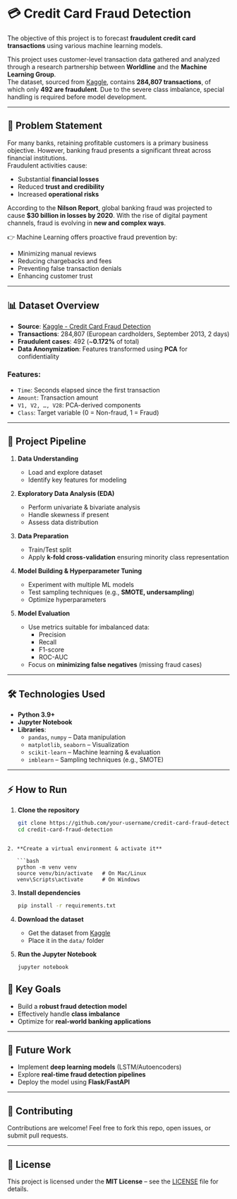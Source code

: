 
# 💳 Credit Card Fraud Detection

The objective of this project is to forecast **fraudulent credit card transactions** using various machine learning models.

This project uses customer-level transaction data gathered and analyzed through a research partnership between **Worldline** and the **Machine Learning Group**.  
The dataset, sourced from [Kaggle](https://www.kaggle.com/mlg-ulb/creditcardfraud), contains **284,807 transactions**, of which only **492 are fraudulent**. Due to the severe class imbalance, special handling is required before model development.

---

## 📌 Problem Statement

For many banks, retaining profitable customers is a primary business objective. However, banking fraud presents a significant threat across financial institutions.  
Fraudulent activities cause:

- Substantial **financial losses**  
- Reduced **trust and credibility**  
- Increased **operational risks**

According to the **Nilson Report**, global banking fraud was projected to cause **$30 billion in losses by 2020**. With the rise of digital payment channels, fraud is evolving in **new and complex ways**.

👉 Machine Learning offers proactive fraud prevention by:  
- Minimizing manual reviews  
- Reducing chargebacks and fees  
- Preventing false transaction denials  
- Enhancing customer trust  

---

## 📊 Dataset Overview

- **Source**: [Kaggle - Credit Card Fraud Detection](https://www.kaggle.com/mlg-ulb/creditcardfraud)  
- **Transactions**: 284,807 (European cardholders, September 2013, 2 days)  
- **Fraudulent cases**: 492 (~**0.172%** of total)  
- **Data Anonymization**: Features transformed using **PCA** for confidentiality  

### Features:
- `Time`: Seconds elapsed since the first transaction  
- `Amount`: Transaction amount  
- `V1, V2, …, V28`: PCA-derived components  
- `Class`: Target variable (0 = Non-fraud, 1 = Fraud)  

---

## 🔄 Project Pipeline

1. **Data Understanding**  
   - Load and explore dataset  
   - Identify key features for modeling  

2. **Exploratory Data Analysis (EDA)**  
   - Perform univariate & bivariate analysis  
   - Handle skewness if present  
   - Assess data distribution  

3. **Data Preparation**  
   - Train/Test split  
   - Apply **k-fold cross-validation** ensuring minority class representation  

4. **Model Building & Hyperparameter Tuning**  
   - Experiment with multiple ML models  
   - Test sampling techniques (e.g., **SMOTE, undersampling**)  
   - Optimize hyperparameters  

5. **Model Evaluation**  
   - Use metrics suitable for imbalanced data:  
     - Precision  
     - Recall  
     - F1-score  
     - ROC-AUC  
   - Focus on **minimizing false negatives** (missing fraud cases)  

---

## 🛠️ Technologies Used

- **Python 3.9+**  
- **Jupyter Notebook**  
- **Libraries**:  
  - `pandas`, `numpy` – Data manipulation  
  - `matplotlib`, `seaborn` – Visualization  
  - `scikit-learn` – Machine learning & evaluation  
  - `imblearn` – Sampling techniques (e.g., SMOTE)  

---

## ⚡ How to Run

1. **Clone the repository**  
   ```bash
   git clone https://github.com/your-username/credit-card-fraud-detection.git
   cd credit-card-fraud-detection
```

2. **Create a virtual environment & activate it**

   ```bash
   python -m venv venv
   source venv/bin/activate   # On Mac/Linux
   venv\Scripts\activate      # On Windows
   ```

3. **Install dependencies**

   ```bash
   pip install -r requirements.txt
   ```

4. **Download the dataset**

   * Get the dataset from [Kaggle](https://www.kaggle.com/mlg-ulb/creditcardfraud)
   * Place it in the `data/` folder

5. **Run the Jupyter Notebook**

   ```bash
   jupyter notebook
   ```

## 🚀 Key Goals

* Build a **robust fraud detection model**
* Effectively handle **class imbalance**
* Optimize for **real-world banking applications**

---

## 📌 Future Work

* Implement **deep learning models** (LSTM/Autoencoders)
* Explore **real-time fraud detection pipelines**
* Deploy the model using **Flask/FastAPI**

---

## 🤝 Contributing

Contributions are welcome! Feel free to fork this repo, open issues, or submit pull requests.

---

## 📜 License

This project is licensed under the **MIT License** – see the [LICENSE](LICENSE) file for details.

